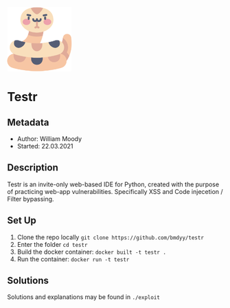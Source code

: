 <img src="./static/images/python.png" width="150" height="150" />

# Testr

## Metadata
- Author: William Moody
- Started: 22.03.2021

## Description
Testr is an invite-only web-based IDE for Python, created with the purpose of practicing web-app vulnerabilities. Specifically XSS and Code injecetion / Filter bypassing.

## Set Up
1. Clone the repo locally `git clone https://github.com/bmdyy/testr`
2. Enter the folder `cd testr`
3. Build the docker container: `docker built -t testr .`
4. Run the container: `docker run -t testr`

## Solutions
Solutions and explanations may be found in `./exploit`